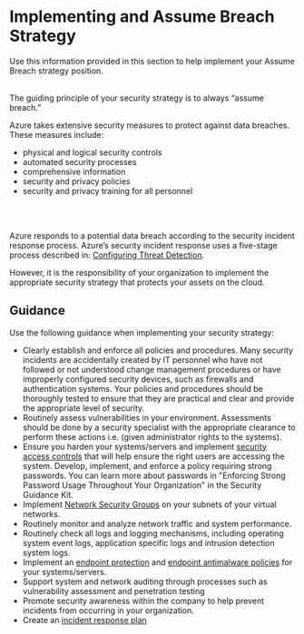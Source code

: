 # Implementing and Assume Breach Strategy
Use this information provided in this section to help implement your Assume Breach strategy position. 
<br />
<br />

The guiding principle of your security strategy is to always “assume breach.” 

Azure takes extensive security measures to protect against data breaches.  
These measures include:
- physical and logical security controls
- automated security processes
- comprehensive information 
- security and privacy policies
- security and privacy training for all personnel
<br />
<br />

Azure responds to a potential data breach according to the security incident response process. Azure’s security incident response uses a five-stage process described in: [Configuring Threat Detection](4.7-Configuring-Threat-Detection.md).

However, it is the responsibility of your organization to implement the appropriate security strategy that protects your assets on the cloud.

## Guidance

Use the following guidance when implementing your security strategy:

- Clearly establish and enforce all policies and procedures. Many security incidents are accidentally created by IT personnel who have not followed or not understood change management procedures or have improperly configured security devices, such as firewalls and authentication systems. Your policies and procedures should be thoroughly tested to ensure that they are practical and clear and provide the appropriate level of security.
- Routinely assess vulnerabilities in your environment. Assessments should be done by a security specialist with the appropriate clearance to perform these actions i.e. (given administrator rights to the systems).
- Ensure you harden your systems/servers and implement [security access controls](https://docs.microsoft.com/en-us/azure/security/azure-security-identity-management-best-practices) that will help ensure the right users are accessing the system.
Develop, implement, and enforce a policy requiring strong passwords. You can learn more about passwords in "Enforcing Strong Password Usage Throughout Your Organization" in the Security Guidance Kit.
- Implement [Network Security Groups](https://docs.microsoft.com/en-us/azure/virtual-network/virtual-networks-create-nsg-arm-pportal) on your subnets of your virtual networks. 
- Routinely monitor and analyze network traffic and system performance.
- Routinely check all logs and logging mechanisms, including operating system event logs, application specific logs and intrusion detection system logs. 
- Implement an [endpoint protection](https://docs.microsoft.com/en-us/sccm/protect/deploy-use/endpoint-protection) and [endpoint antimalware policies](https://docs.microsoft.com/en-us/sccm/protect/deploy-use/endpoint-antimalware-policies) for your systems/servers. 
- Support system and network auditing through processes such as vulnerability assessment and penetration testing
- Promote security awareness within the company to help prevent incidents from occurring in your organization.
- Create an [incident response plan](4.6-Incident-Response-Management.md)  
